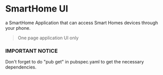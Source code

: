 # SmartHome UI

a SmartHome Application that can access Smart Homes devices through your phone.
> One page application UI only

### IMPORTANT NOTICE
Don't forget to do "pub get" in pubspec.yaml to get the necessary dependencies.
